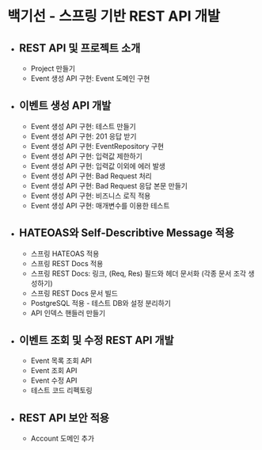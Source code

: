 # 백기선 - 스프링 기반 REST API 개발
- REST API 및 프로젝트 소개
  -
  - Project 만들기
  - Event 생성 API 구현: Event 도메인 구현
- 이벤트 생성 API 개발
  - 
  - Event 생성 API 구현: 테스트 만들기
  - Event 생성 API 구현: 201 응답 받기
  - Event 생성 API 구현: EventRepository 구현
  - Event 생성 API 구현: 입력값 제한하기
  - Event 생성 API 구현: 입력값 이외에 에러 발생
  - Event 생성 API 구현: Bad Request 처리
  - Event 생성 API 구현: Bad Request 응답 본문 만들기
  - Event 생성 API 구현: 비즈니스 로직 적용
  - Event 생성 API 구현: 매개변수를 이용한 테스트
- HATEOAS와 Self-Describtive Message 적용
  -
  - 스프링 HATEOAS 적용
  - 스프링 REST Docs 적용
  - 스프링 REST Docs: 링크, (Req, Res) 필드와 헤더 문서화 (각종 문서 조각 생성하기)
  - 스프링 REST Docs 문서 빌드
  - PostgreSQL 적용 - 테스트 DB와 설정 분리하기
  - API 인덱스 핸들러 만들기
- 이벤트 조회 및 수정 REST API 개발
  -
  - Event 목록 조회 API
  - Event 조회 API
  - Event 수정 API
  - 테스트 코드 리펙토링
- REST API 보안 적용
  - 
  - Account 도메인 추가